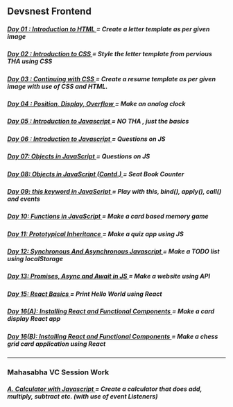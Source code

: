 ## Devsnest Frontend 

<h5>
    <a target="_blank" href="https://github.com/thisiskartikgupta/Devsnest-Frontend/blob/main/Day%2001%20-%20Introduction%20to%20HTML/index.html">
        Day 01 : Introduction to HTML
    </a>
     = Create a letter template as per given image 
</h5>

<h5>
    <a target="_blank" href="https://github.com/thisiskartikgupta/Devsnest-Frontend/blob/main/Day%2002%20-%20Introduction%20to%20CSS/index.html">
        Day 02 : Introduction to CSS
    </a>
     = Style the letter template from pervious THA using CSS
</h5>

<h5>
    <a target="_blank" href="https://github.com/thisiskartikgupta/Devsnest-Frontend/tree/main/Day%2003%20-%20Continuing%20with%20CSS/index.html">
        Day 03 : Continuing with CSS
    </a>
     = Create a resume template as per given image with use of CSS and HTML.
</h5>

<h5>
    <a target="_blank" href="https://github.com/thisiskartikgupta/Devsnest-Frontend/tree/main/Day%2004%20-%20Position%2C%20Display%2C%20Overflow/index.html">
        Day 04 : Position, Display, Overflow
    </a>
     = Make an analog clock
</h5>

<h5>
    <a target="_blank" href="https://github.com/thisiskartikgupta/Devsnest-Frontend/tree/main/Day%2005%20-%20Introduction%20to%20Javascript">
        Day 05 : Introduction to Javascript
    </a>
     = NO THA , just the basics
</h5>

<h5>
    <a target="_blank" href="https://github.com/thisiskartikgupta/Devsnest-Frontend/tree/main/Day%2006%20-%20Introduction%20to%20Javascript">
        Day 06 : Introduction to Javascript
    </a>
     = Questions on JS
</h5>

<h5>
    <a target="_blank" href="https://github.com/thisiskartikgupta/Devsnest-Frontend/tree/main/Day%2007%20-%20Objects%20in%20Javascript">
        Day 07: Objects in JavaScript
    </a>
     = Questions on JS
</h5>

<h5>
    <a target="_blank" href="https://thisiskartikgupta.github.io/Seat-Book-Count-JS/">
        Day 08: Objects in JavaScript (Contd.)
    </a>
     = Seat Book Counter
</h5>

<h5>
    <a target="_blank" href="https://github.com/thisiskartikgupta/Devsnest-Frontend/tree/main/Day%2009%20-%20JavaScript%20this%20keyword">
        Day 09: this keyword in JavaScript
    </a>
     = Play with this, bind(), apply(), call() and events
</h5>

<h5>
    <a target="_blank" href="https://thisiskartikgupta.github.io/MEMCARDS">
        Day 10: Functions in JavaScript
    </a>
     = Make a card based memory game
</h5>

<h5>
    <a target="_blank" href="https://github.com/thisiskartikgupta/Devsnest-Frontend/tree/main/Day%2011%20-%20Prototypical%20Inheritance%20in%20JS/Side%20Notes">
        Day 11: Prototypical Inheritance
    </a>
     = Make a quiz app using JS
</h5>

<h5>
    <a target="_blank" href="https://thisiskartikgupta.github.io/TODO-Lets-Do">
        Day 12: Synchronous And Asynchronous Javascript
    </a>
     = Make a TODO list using localStorage
</h5>

<h5>
    <a target="_blank" href="https://github.com/thisiskartikgupta/Devsnest-Frontend/tree/main/Day%2013%20-%20Promises%20%2C%20Async%20and%20Await%20in%20Javascript">
        Day 13: Promises, Async and Await in JS
    </a>
     = Make a website using API
</h5>

<h5>
    <a target="_blank" href="https://github.com/thisiskartikgupta/Devsnest-Frontend/tree/main/Day%2015%20-%20React%20Basics/THA">
        Day 15: React Basics
    </a>
     = Print Hello World using React
</h5>

<h5>
    <a target="_blank" href="https://thisiskartikgupta-react-cards.netlify.app/">
        Day 16(A): Installing React and Functional Components
    </a>
     = Make a card display React app 
</h5>

<h5>
    <a target="_blank" href="https://react-chess-grid-thisiskartikgupta.netlify.app/">
        Day 16(B): Installing React and Functional Components
    </a>
     = Make a chess grid card application using React
</h5>




--- 

### Mahasabha VC Session Work

<h5>
    <a target="_blank" href="https://github.com/thisiskartikgupta/Devsnest-Frontend/tree/main/0.%20Miscellaneous/Mahasabha%20VC%20Work/01.%20Calculator">
        A. Calculator with Javascript
    </a>
     = Create a calculator that does add, multiply, subtract etc. (with use of event Listeners)
</h5>


